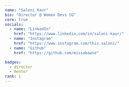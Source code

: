 ```yaml
---
name: "Saloni Kaur"
bio: "Director @ Women Devs SG"
core: true
socials:
  - name: "LinkedIn"
    href: "https://www.linkedin.com/in/saloni-kaur/"
  - name: "Instagram"
    href: "https://www.instagram.com/this.saloni/"
  - name: "Github"
    href: "https://github.com/missabawse"

badges: 
  - director
  - mentor
rank: 1
---
```

